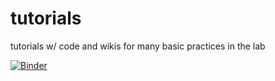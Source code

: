 # tutorials
tutorials w/ code and wikis for many basic practices in the lab

[![Binder](https://mybinder.org/badge_logo.svg)](https://mybinder.org/v2/gh/PennBBL/tutorials/master)
